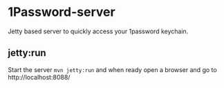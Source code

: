 # 1Password-server

Jetty based server to quickly access your 1password keychain.

## jetty:run

Start the server `mvn jetty:run` and when ready open a browser and go to http://localhost:8088/
